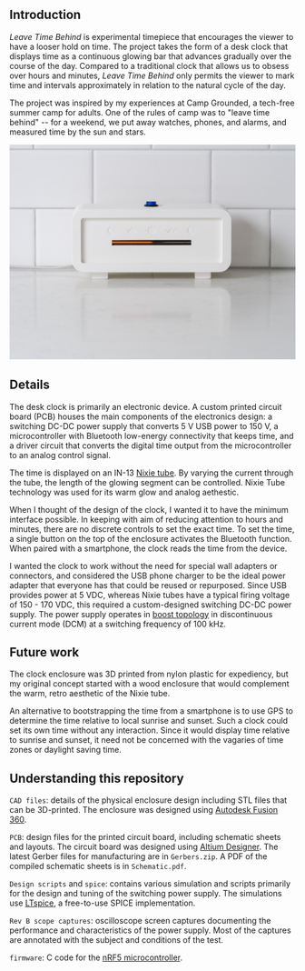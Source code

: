 ## Introduction

*Leave Time Behind* is experimental timepiece that encourages the viewer to have a looser hold on time. The project takes the form of a desk clock that displays time as a continuous glowing bar that advances gradually over the course of the day. Compared to a traditional clock that allows us to obsess over hours and minutes, *Leave Time Behind* only permits the viewer to mark time and intervals approximately in relation to the natural cycle of the day.

The project was inspired by my experiences at Camp Grounded, a tech-free summer camp for adults. One of the rules of camp was to "leave time behind" -- for a weekend, we put away watches, phones, and alarms, and measured time by the sun and stars.

![Picture of clock](media/P2230239.jpg)

## Details

The desk clock is primarily an electronic device. A custom printed circuit board (PCB) houses the main components of the electronics design: a switching DC-DC power supply that converts 5 V USB power to 150 V, a microcontroller with Bluetooth low-energy connectivity that keeps time, and a driver circuit that converts the digital time output from the microcontroller to an analog control signal.

The time is displayed on an IN-13 [Nixie tube](https://en.wikipedia.org/wiki/Nixie_tube). By varying the current through the tube, the length of the glowing segment can be controlled. Nixie Tube technology was used for its warm glow and analog aethestic.

When I thought of the design of the clock, I wanted it to have the minimum interface possible. In keeping with aim of reducing attention to hours and minutes, there are no discrete controls to set the exact time. To set the time, a single button on the top of the enclosure activates the Bluetooth function. When paired with a smartphone, the clock reads the time from the device.

I wanted the clock to work without the need for special wall adapters or connectors, and considered the USB phone charger to be the ideal power adapter that everyone has that could be reused or repurposed. Since USB provides power at 5 VDC, whereas Nixie tubes have a typical firing voltage of 150 - 170 VDC, this required a custom-designed switching DC-DC power supply. The power supply operates in [boost topology](https://en.wikipedia.org/wiki/Boost_converter) in discontinuous current mode (DCM) at a switching frequency of 100 kHz.

## Future work

The clock enclosure was 3D printed from nylon plastic for expediency, but my original concept started with a wood enclosure that would complement the warm, retro aesthetic of the Nixie tube.

An alternative to bootstrapping the time from a smartphone is to use GPS to determine the time relative to local sunrise and sunset. Such a clock could set its own time without any interaction. Since it would display time relative to sunrise and sunset, it need not be concerned with the vagaries of time zones or daylight saving time.

## Understanding this repository

`CAD files`: details of the physical enclosure design including STL files that can be 3D-printed. The enclosure was designed using [Autodesk Fusion 360](https://www.autodesk.com/products/fusion-360/overview).

`PCB`: design files for the printed circuit board, including schematic sheets and layouts. The circuit board was designed using [Altium Designer](https://www.altium.com/altium-designer/). The latest Gerber files for manufacturing are in `Gerbers.zip`. A PDF of the compiled schematic sheets is in `Schematic.pdf`.

`Design scripts` and `spice`: contains various simulation and scripts primarily for the design and tuning of the switching power supply. The simulations use [LTspice](https://www.linear.com/ltspice), a free-to-use SPICE implementation.

`Rev B scope captures`: oscilloscope screen captures documenting the performance and characteristics of the power supply. Most of the captures are annotated with the subject and conditions of the test.

`firmware`: C code for the [nRF5 microcontroller](https://www.nordicsemi.com/).
